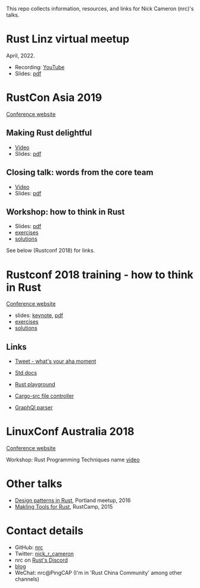This repo collects information, resources, and links for Nick Cameron (nrc)'s talks.

# Rust Linz virtual meetup

April, 2022.

* Recording: [YouTube](https://www.youtube.com/watch?v=jxxLQsxJve8)
* Slides: [pdf](rust-linz-22/rust-linz-22.pdf)

# RustCon Asia 2019

[Conference website](https://rustcon.asia/)

## Making Rust delightful

* [Video](https://www.youtube.com/watch?v=YSEx8wtlPWc)
* Slides: [pdf](rustcon-asia-19/making-rust-delightful.pdf)

## Closing talk: words from the core team

* [Video](https://www.youtube.com/watch?v=xC0SaWCEsRw)
* Slides: [pdf](rustcon-asia-19/words-from-the-core-team.pdf)

## Workshop: how to think in Rust

* Slides: [pdf](rustcon-asia-19/thinking-in-rust.pdf)
* [exercises](rustcon-asia-19/exercises.md)
* [solutions](rustcon-asia-19/solutions.md)

See below (Rustconf 2018) for links.

# Rustconf 2018 training - how to think in Rust

[Conference website](https://rustconf.com/)

* slides: [keynote](rustconf18/rustconf-2018-pub.key), [pdf](rustconf18/rustconf-2018-pub.pdf)
* [exercises](rustconf18/exercises.md)
* [solutions](rustconf18/solutions.md)

## Links

* [Tweet - what's your aha moment](https://twitter.com/nick_r_cameron/status/1014719625135714305)
* [Std docs](https://doc.rust-lang.org/std/index.html)
* [Rust playground](https://play.rust-lang.org/)

* [Cargo-src file controller](https://github.com/nrc/cargo-src/blob/master/src/file_controller/mod.rs)
* [GraphQl parser](https://github.com/nrc/graphql/blob/0a577fc765d450b5ddf8a82f5dfa401e8c320392/graphql/src/parser/parse_base.rs)


# LinuxConf Australia 2018

[Conference website](https://linux.conf.au/)

Workshop: Rust Programming Techniques name [video](https://www.youtube.com/watch?v=vqavdUGKeb4)


# Other talks

* [Design patterns in Rust](https://www.youtube.com/watch?v=Pm_oO0N5B9k), Portland meetup, 2016
* [Makling Tools for Rust](https://www.youtube.com/watch?v=0ttt8aREC7Q), RustCamp, 2015


# Contact details

* GitHub: [nrc](https://github.com/nrc)
* Twitter: [nick_r_cameron](https://twitter.com/nick_r_cameron)
* nrc on [Rust's Discord](https://discordapp.com/invite/rust-lang)
* [blog](https://ncameron.org/blog/)
* WeChat: nrc@PingCAP (I'm in 'Rust China Community' among other channels)

